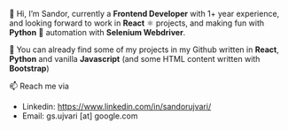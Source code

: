 👋 Hi, I’m Sandor, currently a **Frontend Developer** with 1+ year experience, and looking forward to work in 
**React** ⚛ projects, and making fun with **Python** 🐍 automation with **Selenium Webdriver**.

👀 You can already find some of my projects in my Github written in **React**, **Python** and 
vanilla **Javascript** (and some HTML content written with **Bootstrap**)
<!-- - 🌱 I’m currently learning ...
- 💞️ I’m looking to collaborate on ... -->
📫 Reach me via 
- Linkedin: https://www.linkedin.com/in/sandorujvari/
- Email: gs.ujvari [at] google.com

<!---
Sanyaur/Sanyaur is a ✨ special ✨ repository because its `README.md` (this file) appears on your GitHub profile.
You can click the Preview link to take a look at your changes.
--->
